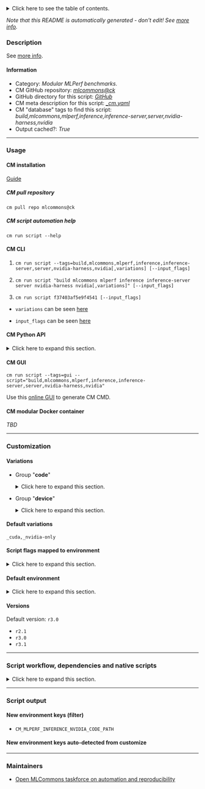 <details>
<summary>Click here to see the table of contents.</summary>

* [Description](#description)
* [Information](#information)
* [Usage](#usage)
  * [ CM installation](#cm-installation)
  * [ CM script automation help](#cm-script-automation-help)
  * [ CM CLI](#cm-cli)
  * [ CM Python API](#cm-python-api)
  * [ CM GUI](#cm-gui)
  * [ CM modular Docker container](#cm-modular-docker-container)
* [Customization](#customization)
  * [ Variations](#variations)
  * [ Script flags mapped to environment](#script-flags-mapped-to-environment)
  * [ Default environment](#default-environment)
* [Versions](#versions)
* [Script workflow, dependencies and native scripts](#script-workflow-dependencies-and-native-scripts)
* [Script output](#script-output)
* [New environment keys (filter)](#new-environment-keys-(filter))
* [New environment keys auto-detected from customize](#new-environment-keys-auto-detected-from-customize)
* [Maintainers](#maintainers)

</details>

*Note that this README is automatically generated - don't edit! See [more info](README-extra.md).*

### Description


See [more info](README-extra.md).

#### Information

* Category: *Modular MLPerf benchmarks.*
* CM GitHub repository: *[mlcommons@ck](https://github.com/mlcommons/ck/tree/master/cm-mlops)*
* GitHub directory for this script: *[GitHub](https://github.com/mlcommons/ck/tree/master/cm-mlops/script/build-mlperf-inference-server-nvidia)*
* CM meta description for this script: *[_cm.yaml](_cm.yaml)*
* CM "database" tags to find this script: *build,mlcommons,mlperf,inference,inference-server,server,nvidia-harness,nvidia*
* Output cached?: *True*
___
### Usage

#### CM installation

[Guide](https://github.com/mlcommons/ck/blob/master/docs/installation.md)

##### CM pull repository

```cm pull repo mlcommons@ck```

##### CM script automation help

```cm run script --help```

#### CM CLI

1. `cm run script --tags=build,mlcommons,mlperf,inference,inference-server,server,nvidia-harness,nvidia[,variations] [--input_flags]`

2. `cm run script "build mlcommons mlperf inference inference-server server nvidia-harness nvidia[,variations]" [--input_flags]`

3. `cm run script f37403af5e9f4541 [--input_flags]`

* `variations` can be seen [here](#variations)

* `input_flags` can be seen [here](#script-flags-mapped-to-environment)

#### CM Python API

<details>
<summary>Click here to expand this section.</summary>

```python

import cmind

r = cmind.access({'action':'run'
                  'automation':'script',
                  'tags':'build,mlcommons,mlperf,inference,inference-server,server,nvidia-harness,nvidia'
                  'out':'con',
                  ...
                  (other input keys for this script)
                  ...
                 })

if r['return']>0:
    print (r['error'])

```

</details>


#### CM GUI

```cm run script --tags=gui --script="build,mlcommons,mlperf,inference,inference-server,server,nvidia-harness,nvidia"```

Use this [online GUI](https://cKnowledge.org/cm-gui/?tags=build,mlcommons,mlperf,inference,inference-server,server,nvidia-harness,nvidia) to generate CM CMD.

#### CM modular Docker container

*TBD*

___
### Customization


#### Variations

  * Group "**code**"
    <details>
    <summary>Click here to expand this section.</summary>

    * `_custom`
      - Workflow:
    * `_mlcommons`
      - Workflow:
    * **`_nvidia-only`** (default)
      - Workflow:

    </details>


  * Group "**device**"
    <details>
    <summary>Click here to expand this section.</summary>

    * `_cpu`
      - Environment variables:
        - *CM_MLPERF_DEVICE*: `cpu`
      - Workflow:
    * **`_cuda`** (default)
      - Environment variables:
        - *CM_MLPERF_DEVICE*: `cuda`
        - *CM_MLPERF_DEVICE_LIB_NAMESPEC*: `cudart`
      - Workflow:
    * `_inferentia`
      - Environment variables:
        - *CM_MLPERF_DEVICE*: `inferentia`
      - Workflow:

    </details>


#### Default variations

`_cuda,_nvidia-only`

#### Script flags mapped to environment
<details>
<summary>Click here to expand this section.</summary>

* `--clean=value`  &rarr;  `CM_MAKE_CLEAN=value`

**Above CLI flags can be used in the Python CM API as follows:**

```python
r=cm.access({... , "clean":...}
```

</details>

#### Default environment

<details>
<summary>Click here to expand this section.</summary>

These keys can be updated via `--env.KEY=VALUE` or `env` dictionary in `@input.json` or using script flags.

* CM_MAKE_BUILD_COMMAND: `build`
* CM_MAKE_CLEAN: `no`

</details>

#### Versions
Default version: `r3.0`

* `r2.1`
* `r3.0`
* `r3.1`
___
### Script workflow, dependencies and native scripts

<details>
<summary>Click here to expand this section.</summary>

  1. ***Read "deps" on other CM scripts from [meta](https://github.com/mlcommons/ck/tree/master/cm-mlops/script/build-mlperf-inference-server-nvidia/_cm.yaml)***
     * detect,os
       - CM script: [detect-os](https://github.com/mlcommons/ck/tree/master/cm-mlops/script/detect-os)
     * detect,cpu
       - CM script: [detect-cpu](https://github.com/mlcommons/ck/tree/master/cm-mlops/script/detect-cpu)
     * get,sys-utils-cm
       - CM script: [get-sys-utils-cm](https://github.com/mlcommons/ck/tree/master/cm-mlops/script/get-sys-utils-cm)
     * get,python3
       * CM names: `--adr.['python', 'python3']...`
       - CM script: [get-python3](https://github.com/mlcommons/ck/tree/master/cm-mlops/script/get-python3)
     * get,cuda,_cudnn
       * `if (CM_MLPERF_DEVICE in ['cuda', 'inferentia'])`
       * CM names: `--adr.['cuda']...`
       - CM script: [get-cuda](https://github.com/mlcommons/ck/tree/master/cm-mlops/script/get-cuda)
     * get,tensorrt,_dev
       * `if (CM_MLPERF_DEVICE in ['cuda', 'inferentia'])`
       * CM names: `--adr.['tensorrt']...`
       - CM script: [get-tensorrt](https://github.com/mlcommons/ck/tree/master/cm-mlops/script/get-tensorrt)
     * get,gcc
       - CM script: [get-gcc](https://github.com/mlcommons/ck/tree/master/cm-mlops/script/get-gcc)
     * get,cmake
       - CM script: [get-cmake](https://github.com/mlcommons/ck/tree/master/cm-mlops/script/get-cmake)
     * get,generic,sys-util,_glog-dev
       - CM script: [get-generic-sys-util](https://github.com/mlcommons/ck/tree/master/cm-mlops/script/get-generic-sys-util)
     * get,generic,sys-util,_gflags-dev
       - CM script: [get-generic-sys-util](https://github.com/mlcommons/ck/tree/master/cm-mlops/script/get-generic-sys-util)
     * get,generic,sys-util,_libgmock-dev
       - CM script: [get-generic-sys-util](https://github.com/mlcommons/ck/tree/master/cm-mlops/script/get-generic-sys-util)
     * get,generic,sys-util,_libre2-dev
       - CM script: [get-generic-sys-util](https://github.com/mlcommons/ck/tree/master/cm-mlops/script/get-generic-sys-util)
     * get,generic,sys-util,_libnuma-dev
       - CM script: [get-generic-sys-util](https://github.com/mlcommons/ck/tree/master/cm-mlops/script/get-generic-sys-util)
     * get,generic,sys-util,_libboost-all-dev
       - CM script: [get-generic-sys-util](https://github.com/mlcommons/ck/tree/master/cm-mlops/script/get-generic-sys-util)
     * get,generic,sys-util,_rapidjson-dev
       - CM script: [get-generic-sys-util](https://github.com/mlcommons/ck/tree/master/cm-mlops/script/get-generic-sys-util)
     * get,nvidia,mlperf,inference,common-code
       * CM names: `--adr.['nvidia-inference-common-code']...`
       - CM script: [get-mlperf-inference-nvidia-common-code](https://github.com/mlcommons/ck/tree/master/cm-mlops/script/get-mlperf-inference-nvidia-common-code)
     * get,generic-python-lib,_pycuda
       - CM script: [get-generic-python-lib](https://github.com/mlcommons/ck/tree/master/cm-mlops/script/get-generic-python-lib)
     * get,generic-python-lib,_opencv-python
       - CM script: [get-generic-python-lib](https://github.com/mlcommons/ck/tree/master/cm-mlops/script/get-generic-python-lib)
     * get,generic-python-lib,_nvidia-dali
       - CM script: [get-generic-python-lib](https://github.com/mlcommons/ck/tree/master/cm-mlops/script/get-generic-python-lib)
  1. ***Run "preprocess" function from [customize.py](https://github.com/mlcommons/ck/tree/master/cm-mlops/script/build-mlperf-inference-server-nvidia/customize.py)***
  1. Read "prehook_deps" on other CM scripts from [meta](https://github.com/mlcommons/ck/tree/master/cm-mlops/script/build-mlperf-inference-server-nvidia/_cm.yaml)
  1. ***Run native script if exists***
     * [run.sh](https://github.com/mlcommons/ck/tree/master/cm-mlops/script/build-mlperf-inference-server-nvidia/run.sh)
  1. Read "posthook_deps" on other CM scripts from [meta](https://github.com/mlcommons/ck/tree/master/cm-mlops/script/build-mlperf-inference-server-nvidia/_cm.yaml)
  1. ***Run "postrocess" function from [customize.py](https://github.com/mlcommons/ck/tree/master/cm-mlops/script/build-mlperf-inference-server-nvidia/customize.py)***
  1. ***Read "post_deps" on other CM scripts from [meta](https://github.com/mlcommons/ck/tree/master/cm-mlops/script/build-mlperf-inference-server-nvidia/_cm.yaml)***
     * add,custom,system,nvidia
       * `if (CM_CUSTOM_SYSTEM_NVIDIA not in ['no', False, 'False'])`
       * CM names: `--adr.['custom-system-nvidia', 'nvidia-inference-common-code']...`
       - CM script: [add-custom-nvidia-system](https://github.com/mlcommons/ck/tree/master/cm-mlops/script/add-custom-nvidia-system)
</details>

___
### Script output
#### New environment keys (filter)

* `CM_MLPERF_INFERENCE_NVIDIA_CODE_PATH`
#### New environment keys auto-detected from customize

___
### Maintainers

* [Open MLCommons taskforce on automation and reproducibility](https://github.com/mlcommons/ck/blob/master/docs/taskforce.md)